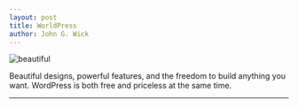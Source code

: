 ```yaml
---
layout: post
title: WorldPress
author: John G. Wick
---
```


![beautiful]({{site.baseurl}}/assets/images/Rea901d953d3075466c0cd1b2b49f2ee2.png)

Beautiful designs, powerful features, and the freedom to build anything you want. WordPress is both free and priceless at the same time.
<hr>
